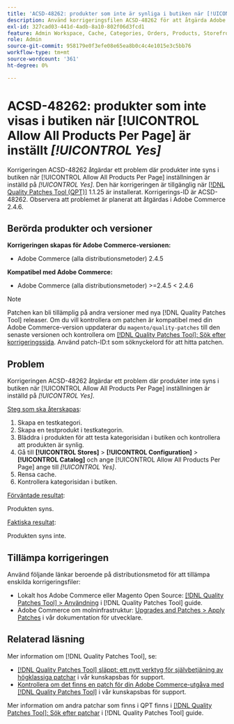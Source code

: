 ```yaml
---
title: 'ACSD-48262: produkter som inte är synliga i butiken när [!UICONTROL Allow All Products Per Page] är inställt [!UICONTROL Yes]'
description: Använd korrigeringsfilen ACSD-48262 för att åtgärda Adobe Commerce-problemet där produkterna inte syns i butiken när [!UICONTROL Allow All Products Per Page] inställningen är inställd på [!UICONTROL Yes].
exl-id: 327cad03-441d-4adb-8a10-802f06d3fcd1
feature: Admin Workspace, Cache, Categories, Orders, Products, Storefront
role: Admin
source-git-commit: 958179e0f3efe08e65ea8b0c4c4e1015e3c5bb76
workflow-type: tm+mt
source-wordcount: '361'
ht-degree: 0%

---
```


# ACSD-48262: produkter som inte visas i butiken när [!UICONTROL Allow All Products Per Page] är inställt *[!UICONTROL Yes]*

Korrigeringen ACSD-48262 åtgärdar ett problem där produkter inte syns i butiken när [!UICONTROL Allow All Products Per Page] inställningen är inställd på *[!UICONTROL Yes]*. Den här korrigeringen är tillgänglig när [[!DNL Quality Patches Tool (QPT)]](/help/announcements/adobe-commerce-announcements/magento-quality-patches-released-new-tool-to-self-serve-quality-patches.md) 1.1.25 är installerat. Korrigerings-ID är ACSD-48262. Observera att problemet är planerat att åtgärdas i Adobe Commerce 2.4.6.

## Berörda produkter och versioner

**Korrigeringen skapas för Adobe Commerce-versionen:**

* Adobe Commerce (alla distributionsmetoder) 2.4.5

**Kompatibel med Adobe Commerce:**

* Adobe Commerce (alla distributionsmetoder) >=2.4.5 &lt; 2.4.6

>[!NOTE]
>
>Patchen kan bli tillämplig på andra versioner med nya [!DNL Quality Patches Tool] releaser. Om du vill kontrollera om patchen är kompatibel med din Adobe Commerce-version uppdaterar du `magento/quality-patches` till den senaste versionen och kontrollera om [[!DNL Quality Patches Tool]: Sök efter korrigeringssida](https://experienceleague.adobe.com/tools/commerce-quality-patches/index.html). Använd patch-ID:t som söknyckelord för att hitta patchen.

## Problem

Korrigeringen ACSD-48262 åtgärdar ett problem där produkter inte syns i butiken när [!UICONTROL Allow All Products Per Page] inställningen är inställd på *[!UICONTROL Yes]*.

<u>Steg som ska återskapas</u>:

1. Skapa en testkategori.
1. Skapa en testprodukt i testkategorin.
1. Bläddra i produkten för att testa kategorisidan i butiken och kontrollera att produkten är synlig.
1. Gå till **[!UICONTROL Stores]** > **[!UICONTROL Configuration]** > **[!UICONTROL Catalog]** och ange [!UICONTROL Allow All Products Per Page] ange till *[!UICONTROL Yes]*.
1. Rensa cache.
1. Kontrollera kategorisidan i butiken.

<u>Förväntade resultat</u>:

Produkten syns.

<u>Faktiska resultat</u>:

Produkten syns inte.

## Tillämpa korrigeringen

Använd följande länkar beroende på distributionsmetod för att tillämpa enskilda korrigeringsfiler:

* Lokalt hos Adobe Commerce eller Magento Open Source: [[!DNL Quality Patches Tool] > Användning](https://experienceleague.adobe.com/docs/commerce-operations/tools/quality-patches-tool/usage.html) i [!DNL Quality Patches Tool] guide.
* Adobe Commerce om molninfrastruktur: [Upgrades and Patches > Apply Patches](https://devdocs.magento.com/cloud/project/project-patch.html) i vår dokumentation för utvecklare.


## Relaterad läsning

Mer information om [!DNL Quality Patches Tool], se:

* [[!DNL Quality Patches Tool] släppt: ett nytt verktyg för självbetjäning av högklassiga patchar](/help/announcements/adobe-commerce-announcements/magento-quality-patches-released-new-tool-to-self-serve-quality-patches.md) i vår kunskapsbas för support.
* [Kontrollera om det finns en patch för din Adobe Commerce-utgåva med [!DNL Quality Patches Tool]](/help/support-tools/patches-available-in-qpt-tool/check-patch-for-magento-issue-with-magento-quality-patches.md) i vår kunskapsbas för support.

Mer information om andra patchar som finns i QPT finns i [[!DNL Quality Patches Tool]: Sök efter patchar](https://experienceleague.adobe.com/tools/commerce-quality-patches/index.html) i [!DNL Quality Patches Tool] guide.
